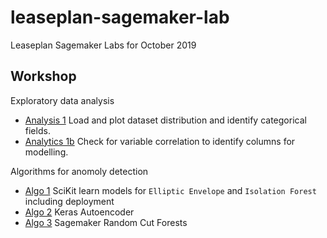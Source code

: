 # leaseplan-sagemaker-lab

Leaseplan Sagemaker Labs for October 2019

## Workshop

Exploratory data analysis

* [Analysis 1](01-lease_plan_data_exploratory.ipynb) Load and plot dataset distribution and identify categorical fields.
* [Analytics 1b](01b-lease_plan_data_exploratory.ipynb) Check for variable correlation to identify columns for modelling.

Algorithms for anomoly detection

* [Algo 1](02-lease_plan_data_classic_model.ipynb) SciKit learn models for `Elliptic Envelope` and `Isolation Forest` including deployment
* [Algo 2](03-lease_plan_data_autoencoder.ipynb) Keras Autoencoder
* [Algo 3](04-lease_plan_data_randomcutforest.ipynb) Sagemaker Random Cut Forests
